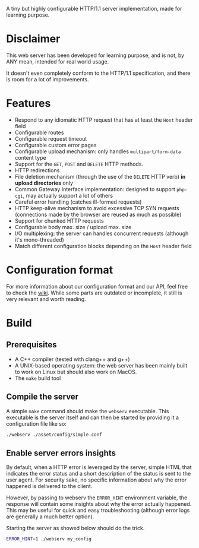 A tiny but highly configurable HTTP/1.1 server implementation, made for learning purpose.

# Disclaimer

This web server has been developed for learning purpose, and is not, by ANY mean, intended for real world usage.

It doesn't even completely conform to the HTTP/1.1 specification, and there is room for a lot of improvements.

# Features

- Respond to any idiomatic HTTP request that has at least the `Host` header field
- Configurable routes
- Configurable request timeout
- Configurable custom error pages
- Configurable upload mechanism: only handles `multipart/form-data` content type
- Support for the `GET`, `POST` and `DELETE` HTTP methods.
- HTTP redirections
- File deletion mechanism (through the use of the `DELETE` HTTP verb) **in upload directories** only
- Common Gateway Interface implementation: designed to support `php-cgi`, may actually support a lot of others
- Careful error handling (catches ill-formed requests)
- HTTP keep-alive mechanism to avoid excessive TCP SYN requests (connections made by the browser are reused as much as possible)
- Support for chunked HTTP requests
- Configurable body max. size / upload max. size
- I/O multiplexing: the server can handles concurrent requests (although it's mono-threaded)
- Match different configuration blocks depending on the `Host` header field

# Configuration format

For more information about our configuration format and our API, feel free to check the [wiki](https://github.com/busshi/webserv/wiki). While some parts are
outdated or incomplete, it still is very relevant and worth reading.

# Build

## Prerequisites

- A C++ compiler (tested with clang++ and g++)
- A UNIX-based operating system: the web server has been mainly built to work on Linux but should also work on MacOS.
- The `make` build tool

## Compile the server

A simple `make` command should make the `webserv` executable. This executable is the server itself and can then
be started by providing it a configuration file like so:

```sh
./webserv ./asset/config/simple.conf
```

## Enable server errors insights

By default, when a HTTP error is leveraged by the server, simple HTML that indicates the error status and a short description of the status is sent to the user agent.
For security sake, no specific information about why the error happened is delivered to the client.

However, by passing to webserv the `ERROR_HINT` environment variable, the response will contain some insights about why the error actually happened.
This may be useful for quick and easy troubleshooting (although error logs are generally a much better option).

Starting the server as showed below should do the trick.

```sh
ERROR_HINT=1 ./webserv my_config
```
